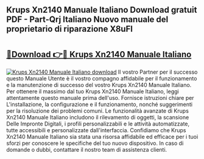 ## Krups Xn2140 Manuale Italiano Download gratuit PDF - Part-Qrj Italiano Nuovo manuale del proprietario di riparazione X8uFl

# <h2><a href="http://dfgh8f4.blite.top/?on=Krups+Xn2140+Manuale+Italiano">🔗Download 👉🔴 Krups Xn2140 Manuale Italiano</a></h2>

[![Krups Xn2140 Manuale Italiano download](https://i.imgur.com/lujVjoI.png)](http://dfgh8f4.blite.top/?on=Krups+Xn2140+Manuale+Italiano)
Il vostro Partner per il successo questo Manuale Utente è il vostro compagno affidabile per il funzionamento e la manutenzione di successo del vostro Krups Xn2140 Manuale Italiano. Per ottenere il massimo dal tuo Krups Xn2140 Manuale Italiano, leggi attentamente questo manuale prima dell'uso. Fornisce istruzioni chiare per L'installazione, la configurazione e il funzionamento, nonché suggerimenti per la risoluzione dei problemi comuni. Le funzionalità avanzate di Krups Xn2140 Manuale Italiano includono il rilevamento di oggetti, la scansione Delle Impronte Digitali, i profili personalizzabili e le attività automatizzate, tutte accessibili e personalizzate dall'interfaccia. Confidiamo che Krups Xn2140 Manuale Italiano sia stata una risorsa affidabile ed efficace per i tuoi sforzi per conoscere le specifiche del tuo nuovo dispositivo. In caso di domande o dubbi, contattare il nostro team di assistenza clienti.
